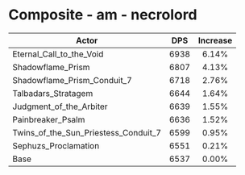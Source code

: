 # Composite - am - necrolord
| Actor | DPS | Increase |
|---|:---:|:---:|
|Eternal_Call_to_the_Void|6938|6.14%|
|Shadowflame_Prism|6807|4.13%|
|Shadowflame_Prism_Conduit_7|6718|2.76%|
|Talbadars_Stratagem|6644|1.64%|
|Judgment_of_the_Arbiter|6639|1.55%|
|Painbreaker_Psalm|6636|1.52%|
|Twins_of_the_Sun_Priestess_Conduit_7|6599|0.95%|
|Sephuzs_Proclamation|6551|0.21%|
|Base|6537|0.00%|
